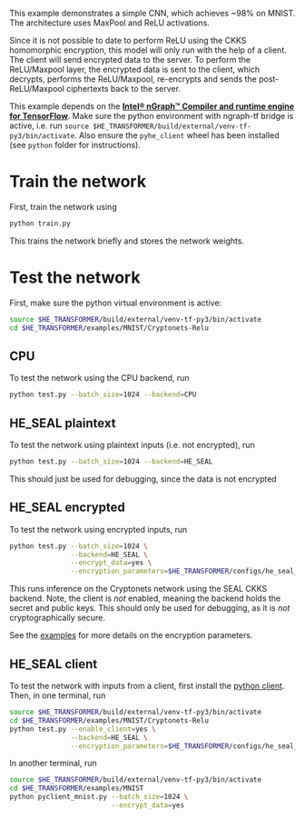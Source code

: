 This example demonstrates a simple CNN, which achieves ~98% on MNIST.
The architecture uses MaxPool and ReLU activations.

Since it is not possible to date to perform ReLU using the CKKS homomorphic encryption, this model will only run with the help of a client. The client will send encrypted data to the server. To perform the ReLU/Maxpool layer, the encrypted data is sent to the client, which decrypts, performs the ReLU/Maxpool, re-encrypts and sends the post-ReLU/Maxpool ciphertexts back to the server.

This example depends on the [**Intel® nGraph™ Compiler and runtime engine for TensorFlow**](https://github.com/tensorflow/ngraph-bridge). Make sure the python environment with ngraph-tf bridge is active, i.e. run `source $HE_TRANSFORMER/build/external/venv-tf-py3/bin/activate`. Also ensure the `pyhe_client` wheel has been installed (see `python` folder for instructions).

# Train the network
First, train the network using
```bash
python train.py
```
This trains the network briefly and stores the network weights.

# Test the network
First, make sure the python virtual environment is active:
```bash
source $HE_TRANSFORMER/build/external/venv-tf-py3/bin/activate
cd $HE_TRANSFORMER/examples/MNIST/Cryptonets-Relu
```

## CPU
To test the network using the CPU backend, run
```bash
python test.py --batch_size=1024 --backend=CPU
```

## HE_SEAL plaintext
To test the network using plaintext inputs (i.e. not encrypted), run
```bash
python test.py --batch_size=1024 --backend=HE_SEAL
```
This should just be used for debugging, since the data is not encrypted

## HE_SEAL encrypted
To test the network using encrypted inputs, run
```bash
python test.py --batch_size=1024 \
               --backend=HE_SEAL \
               --encrypt_data=yes \
               --encryption_parameters=$HE_TRANSFORMER/configs/he_seal_ckks_config_N11_L1.json
```

This runs inference on the Cryptonets network using the SEAL CKKS backend. Note, the client is *not* enabled, meaning the backend holds the secret and public keys. This should only be used for debugging, as it is *not* cryptographically secure.

See the [examples](https://github.com/NervanaSystems/he-transformer/blob/master/examples/README.md) for more details on the encryption parameters.

## HE_SEAL client
To test the network with inputs from a client, first install the [python client](https://github.com/NervanaSystems/he-transformer/tree/master/python). Then, in one terminal, run
```bash
source $HE_TRANSFORMER/build/external/venv-tf-py3/bin/activate
cd $HE_TRANSFORMER/examples/MNIST/Cryptonets-Relu
python test.py --enable_client=yes \
               --backend=HE_SEAL \
               --encryption_parameters=$HE_TRANSFORMER/configs/he_seal_ckks_config_N11_L1.json
```

In another terminal, run
```bash
source $HE_TRANSFORMER/build/external/venv-tf-py3/bin/activate
cd $HE_TRANSFORMER/examples/MNIST
python pyclient_mnist.py --batch_size=1024 \
                         --encrypt_data=yes
```
